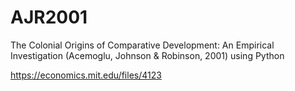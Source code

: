 # AJR2001
The Colonial Origins of Comparative Development: An Empirical Investigation (Acemoglu, Johnson &amp; Robinson, 2001) using Python

https://economics.mit.edu/files/4123
